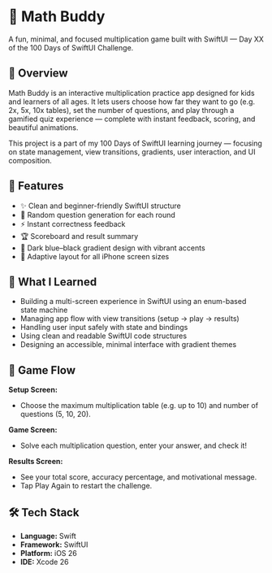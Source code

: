# 📱 Math Buddy

A fun, minimal, and focused multiplication game built with SwiftUI — Day XX of the 100 Days of SwiftUI Challenge.

## 🎯 Overview

Math Buddy is an interactive multiplication practice app designed for kids and learners of all ages.
It lets users choose how far they want to go (e.g. 2x, 5x, 10x tables), set the number of questions, and play through a gamified quiz experience — complete with instant feedback, scoring, and beautiful animations.

This project is a part of my 100 Days of SwiftUI learning journey — focusing on state management, view transitions, gradients, user interaction, and UI composition.

## 🧩 Features

- ✨ Clean and beginner-friendly SwiftUI structure
- 🧠 Random question generation for each round
- ⚡ Instant correctness feedback
- 🏆 Scoreboard and result summary
- 🎨 Dark blue–black gradient design with vibrant accents
- 📱 Adaptive layout for all iPhone screen sizes

## 🚀 What I Learned

- Building a multi-screen experience in SwiftUI using an enum-based state machine
- Managing app flow with view transitions (setup → play → results)
- Handling user input safely with state and bindings
- Using clean and readable SwiftUI code structures
- Designing an accessible, minimal interface with gradient themes

## 🧠 Game Flow

**Setup Screen:**

- Choose the maximum multiplication table (e.g. up to 10) and number of questions (5, 10, 20).

**Game Screen:**

- Solve each multiplication question, enter your answer, and check it!

**Results Screen:**

- See your total score, accuracy percentage, and motivational message.
- Tap Play Again to restart the challenge.

## 🛠️ Tech Stack

- **Language:** Swift
- **Framework:** SwiftUI
- **Platform:** iOS 26
- **IDE:** Xcode 26
